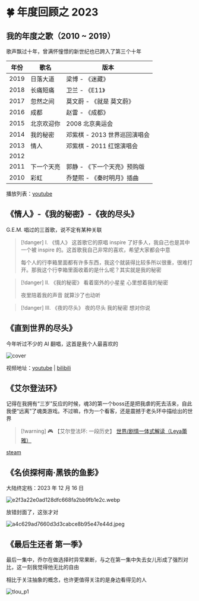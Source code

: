 # 🍀 年度回顾之 2023

## 我的年度之歌（2010 ~ 2019）

歌声飘过十年，曾满怀憧憬的新世纪也已跨入了第三个十年

| 年份 | 歌名       | 版本                         |
| ---- | ---------- | ---------------------------- |
| 2019 | 日落大道   | 梁博 - 《迷藏》              |
| 2018 | 长痛短痛   | 卫兰 - 《E11》               |
| 2017 | 忽然之间   | 莫文蔚 - 《就是 莫文蔚》     |
| 2016 | 成都       | 赵雷 - 《成都》              |
| 2015 | 北京欢迎你 | 2008 北京奥运会              |
| 2014 | 我的秘密   | 邓紫棋 - 2013 世界巡回演唱会 |
| 2013 | 情人       | 邓紫棋 - 2011 红馆演唱会     |
| 2012 |            |                              |
| 2011 | 下一个天亮 | 郭静 - 《下一个天亮》预购版  |
| 2010 | 彩虹       | 乔楚熙 - 《秦时明月》插曲    |

播放列表：[youtube](https://www.youtube.com/playlist?list=PLV0iXlUHvD9xstEVr7FR8Tw10PywDm4HT)

## 《情人》-《我的秘密》-《夜的尽头》

G.E.M. 唱过的三首歌，说不定有某种关联

> [!danger] I. 《情人》
> 这首歌它的原唱 inspire 了好多人，我自己也是其中一个被 inspire 的。这首歌我自己非常的喜欢，希望大家都会中意
>
> 每个人的行李箱里面都有许多东西，我这个就装得比较多所以很重，很难打开。那我这个行李箱里面收着的是什么呢？其实就是我的秘密

> [!danger] II. 《我的秘密》
> 看着窗外的小星星 心里想着我的秘密
>
> 夜里陪着我的声音 就算沙了也动听

> [!danger] III. 《夜的尽头》
> 夜的尽头 我的秘密 想对你说

## 《直到世界的尽头》

今年听过不少的 AI 翻唱，这首是我个人最喜欢的

![cover](https://s1.imagehub.cc/images/2023/12/12/c14a8c2247af801c0b6f6b4005850fc0.webp)

视频地址：[youtube](https://youtu.be/uCNAvgjaKQw?list=RDuCNAvgjaKQw) | [bilibili](https://www.bilibili.com/video/BV1CG411i7MV/)

## 《艾尔登法环》

记得在我拥有“三岁”反应的时候，魂3的第一个boss还是把我虐的死去活来，自此我便“远离”了魂类游戏。不过嘛，作为一个看客，还是震撼于老头环中描绘出的世界

> [!warning] 🎮 【艾尔登法环: 一段历史】
> [世界/剧情一体式解读（Leya蕾雅）](https://www.bilibili.com/video/BV1AY411E71m/)

[steam](https://store.steampowered.com/app/1245620/)

## 《名侦探柯南·黑铁的鱼影》

大陆终定档：2023 年 12 月 16 日

![e2f3a22e0ad128dfc668fa2bb9fb1e2c.webp](https://s1.imagehub.cc/images/2024/02/29/e2f3a22e0ad128dfc668fa2bb9fb1e2c.webp)

放错封面了，这张才对

![a4c629ad7660d3d3cabce8b95e47e44d.jpeg](https://s1.imagehub.cc/images/2024/06/04/a4c629ad7660d3d3cabce8b95e47e44d.jpeg)

## 《最后生还者 第一季》

最后一集中，乔尔在做选择时异常果断，与之在第一集中失去女儿形成了强烈对比，这一刻我觉得他无比的自由

相比于关注抽象的概念，也许更值得关注的是身边看得见的人

![tlou_p1](https://s1.imagehub.cc/images/2024/01/09/42044838991abacc92ee3537699068d8.webp)
